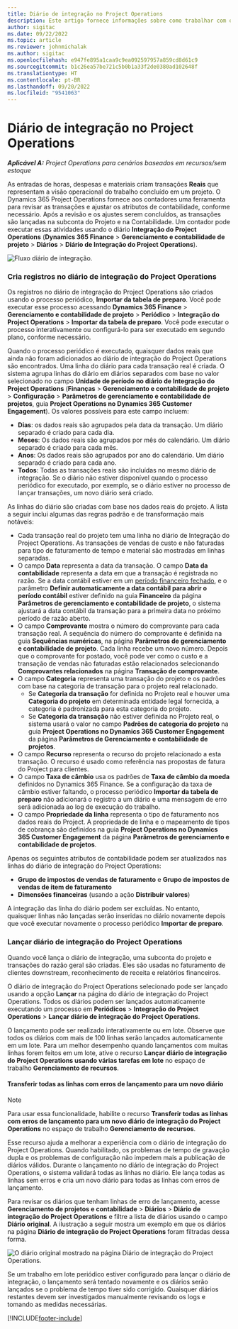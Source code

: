 ```yaml
---
title: Diário de integração no Project Operations
description: Este artigo fornece informações sobre como trabalhar com o diário de integração no Project Operations.
author: sigitac
ms.date: 09/22/2022
ms.topic: article
ms.reviewer: johnmichalak
ms.author: sigitac
ms.openlocfilehash: e947fe895a1caa9c9ea092597957a859cd8d61c9
ms.sourcegitcommit: b1c26ea57be721c5b0b1a33f2de0380ad102648f
ms.translationtype: HT
ms.contentlocale: pt-BR
ms.lasthandoff: 09/20/2022
ms.locfileid: "9541063"
---
```

# <a name="integration-journal-in-project-operations"></a>Diário de integração no Project Operations

_**Aplicável A:** Project Operations para cenários baseados em recursos/sem estoque_

As entradas de horas, despesas e materiais criam transações **Reais** que representam a visão operacional do trabalho concluído em um projeto. O Dynamics 365 Project Operations fornece aos contadores uma ferramenta para revisar as transações e ajustar os atributos de contabilidade, conforme necessário. Após a revisão e os ajustes serem concluídos, as transações são lançadas na subconta do Projeto e na Contabilidade. Um contador pode executar essas atividades usando o diário **Integração do Project Operations** (**Dynamics 365 Finance** > **Gerenciamento e contabilidade de projeto** > **Diários** > **Diário de Integração do Project Operations**).

![Fluxo diário de integração.](./media/IntegrationJournal.png)

### <a name="create-records-in-the-project-operations-integration-journal"></a>Cria registros no diário de integração do Project Operations

Os registros no diário de integração do Project Operations são criados usando o processo periódico, **Importar da tabela de preparo**. Você pode executar esse processo acessando **Dynamics 365 Finance** > **Gerenciamento e contabilidade de projeto** > **Periódico** > **Integração do Project Operations** > **Importar da tabela de preparo**. Você pode executar o processo interativamente ou configurá-lo para ser executado em segundo plano, conforme necessário.

Quando o processo periódico é executado, quaisquer dados reais que ainda não foram adicionados ao diário de integração do Project Operations são encontrados. Uma linha do diário para cada transação real é criada.
O sistema agrupa linhas do diário em diários separados com base no valor selecionado no campo **Unidade de período no diário de Integração do Project Operations** (**Finanças** > **Gerenciamento e contabilidade de projeto** > **Configuração** > **Parâmetros de gerenciamento e contabilidade de projetos**, guia **Project Operations no Dynamics 365 Customer Engagement**). Os valores possíveis para este campo incluem:

  - **Dias**: os dados reais são agrupados pela data da transação. Um diário separado é criado para cada dia.
  - **Meses**: Os dados reais são agrupados por mês do calendário. Um diário separado é criado para cada mês.
  - **Anos**: Os dados reais são agrupados por ano do calendário. Um diário separado é criado para cada ano.
  - **Todos**: Todas as transações reais são incluídas no mesmo diário de integração. Se o diário não estiver disponível quando o processo periódico for executado, por exemplo, se o diário estiver no processo de lançar transações, um novo diário será criado.

As linhas do diário são criadas com base nos dados reais do projeto. A lista a seguir inclui algumas das regras padrão e de transformação mais notáveis:

  - Cada transação real do projeto tem uma linha no diário de Integração do Project Operations. As transações de vendas de custo e não faturadas para tipo de faturamento de tempo e material são mostradas em linhas separadas.
  - O campo **Data** representa a data da transação. O campo **Data da contabilidade** representa a data em que a transação é registrada no razão. Se a data contábil estiver em um [período financeiro fechado](/dynamics365/finance/general-ledger/close-general-ledger-at-period-end), e o parâmetro **Definir automaticamente a data contábil para abrir o período contábil** estiver definido na guia **Financeiro** da página **Parâmetros de gerenciamento e contabilidade de projeto**, o sistema ajustará a data contábil da transação para a primeira data no próximo período de razão aberto.
  - O campo **Comprovante** mostra o número do comprovante para cada transação real. A sequência do número do comprovante é definida na guia **Sequências numéricas**, na página **Parâmetros de gerenciamento e contabilidade de projeto**. Cada linha recebe um novo número. Depois que o comprovante for postado, você pode ver como o custo e a transação de vendas não faturadas estão relacionados selecionando **Comprovantes relacionados** na página **Transação de comprovante**.
  - O campo **Categoria** representa uma transação do projeto e os padrões com base na categoria de transação para o projeto real relacionado.
    - Se **Categoria da transação** for definida no Projeto real e houver uma **Categoria do projeto** em determinada entidade legal fornecida, a categoria é padronizada para esta categoria do projeto.
    - Se **Categoria da transação** não estiver definida no Projeto real, o sistema usará o valor no campo **Padrões de categoria do projeto** na guia **Project Operations no Dynamics 365 Customer Engagement** da página **Parâmetros de Gerenciamento e contabilidade de projetos**.
  - O campo **Recurso** representa o recurso do projeto relacionado a esta transação. O recurso é usado como referência nas propostas de fatura do Project para clientes.
  - O campo **Taxa de câmbio** usa os padrões de **Taxa de câmbio da moeda** definidos no Dynamics 365 Finance. Se a configuração da taxa de câmbio estiver faltando, o processo periódico **Importar da tabela de preparo** não adicionará o registro a um diário e uma mensagem de erro será adicionada ao log de execução do trabalho.
  - O campo **Propriedade da linha** representa o tipo de faturamento nos dados reais do Project. A propriedade de linha e o mapeamento de tipos de cobrança são definidos na guia **Project Operations no Dynamics 365 Customer Engagement** da página **Parâmetros de gerenciamento e contabilidade de projetos**.

Apenas os seguintes atributos de contabilidade podem ser atualizados nas linhas do diário de integração do Project Operations:

- **Grupo de impostos de vendas de faturamento** e **Grupo de impostos de vendas de item de faturamento**
- **Dimensões financeiras** (usando a ação **Distribuir valores**)

A integração das linha do diário podem ser excluídas. No entanto, quaisquer linhas não lançadas serão inseridas no diário novamente depois que você executar novamente o processo periódico **Importar de preparo**.

### <a name="post-the-project-operations-integration-journal"></a>Lançar diário de integração do Project Operations

Quando você lança o diário de integração, uma subconta do projeto e transações do razão geral são criadas. Eles são usadas no faturamento de clientes downstream, reconhecimento de receita e relatórios financeiros.

O diário de integração do Project Operations selecionado pode ser lançado usando a opção **Lançar** na página do diário de integração do Project Operations. Todos os diários podem ser lançados automaticamente executando um processo em **Periódicos** > **Integração do Project Operations** > **Lançar diário de integração do Project Operations**.

O lançamento pode ser realizado interativamente ou em lote. Observe que todos os diários com mais de 100 linhas serão lançados automaticamente em um lote. Para um melhor desempenho quando lançamentos com muitas linhas forem feitos em um lote, ative o recurso **Lançar diário de integração do Project Operations usando várias tarefas em lote** no espaço de trabalho **Gerenciamento de recursos**. 

#### <a name="transfer-all-lines-that-have-posting-errors-to-a-new-journal"></a>Transferir todas as linhas com erros de lançamento para um novo diário

> [!NOTE]
> Para usar essa funcionalidade, habilite o recurso **Transferir todas as linhas com erros de lançamento para um novo diário de integração do Project Operations** no espaço de trabalho **Gerenciamento de recursos**.

Esse recurso ajuda a melhorar a experiência com o diário de integração do Project Operations. Quando habilitado, os problemas de tempo de gravação dupla e os problemas de configuração não impedem mais a publicação de diários válidos. Durante o lançamento no diário de integração do Project Operations, o sistema validará todas as linhas no diário. Ele lança todas as linhas sem erros e cria um novo diário para todas as linhas com erros de lançamento.

Para revisar os diários que tenham linhas de erro de lançamento, acesse **Gerenciamento de projetos e contabilidade** \> **Diários** \> **Diário de integração do Project Operations** e filtre a lista de diários usando o campo **Diário original**. A ilustração a seguir mostra um exemplo em que os diários na página **Diário de integração do Project Operations** foram filtradas dessa forma.

![O diário original mostrado na página Diário de integração do Project Operations.](./media/transferLines-originalJournal.png)

Se um trabalho em lote periódico estiver configurado para lançar o diário de integração, o lançamento será tentado novamente e os diários serão lançados se o problema de tempo tiver sido corrigido. Quaisquer diários restantes devem ser investigados manualmente revisando os logs e tomando as medidas necessárias.

[!INCLUDE[footer-include](../includes/footer-banner.md)]
